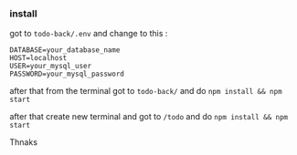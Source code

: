 ### install
got to `todo-back/.env` and change to this : 
``` 
DATABASE=your_database_name
HOST=localhost
USER=your_mysql_user
PASSWORD=your_mysql_password
```

after that from the terminal got to `todo-back/`
and do `npm install && npm start`

after that create new terminal and got to `/todo`
and do `npm install && npm start`

Thnaks